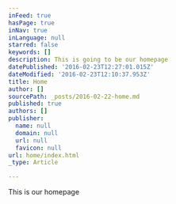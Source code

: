 ```yaml
---
inFeed: true
hasPage: true
inNav: true
inLanguage: null
starred: false
keywords: []
description: This is going to be our homepage
datePublished: '2016-02-23T12:27:01.015Z'
dateModified: '2016-02-23T12:10:37.953Z'
title: Home
author: []
sourcePath: _posts/2016-02-22-home.md
published: true
authors: []
publisher:
  name: null
  domain: null
  url: null
  favicon: null
url: home/index.html
_type: Article

---
```

This is our homepage